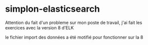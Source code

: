 # simplon-elasticsearch

Attention du fait d'un probleme sur mon poste de travail, j'ai fait les exercices avec la version 8 d'ELK

le fichier import des données a été motifié pour fonctionner sur la 8